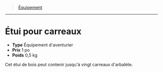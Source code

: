 ﻿---
!EquipmentItem
Type: Équipement d'aventurier
Price: 1 po
Weight: 0,5 kg
Id: equipment_hd.md#Étui-pour-carreaux
ParentLink: equipment_hd.md#Équipement
Name: Étui pour carreaux
ParentName: Équipement
NameLevel: 1
Attributes:
  Name: Étui pour carreaux
  Markdown: >+
    # <!--Name-->Étui pour carreaux<!--/Name-->


    - **Type** <!--Type-->Équipement d'aventurier<!--/Type-->

    - **Prix** <!--Price-->1 po<!--/Price-->

    - **Poids** <!--Weight-->0,5 kg<!--/Weight-->


    Cet étui de bois peut contenir jusqu'à vingt carreaux d'arbalète.

  Type: Équipement d'aventurier
  Price: 1 po
  Weight: 0,5 kg
AttributesDictionary: >+
  Name: Étui pour carreaux

  Markdown: >+

    # <!--Name-->Étui pour carreaux<!--/Name-->





    - **Type** <!--Type-->Équipement d'aventurier<!--/Type-->



    - **Prix** <!--Price-->1 po<!--/Price-->



    - **Poids** <!--Weight-->0,5 kg<!--/Weight-->





    Cet étui de bois peut contenir jusqu'à vingt carreaux d'arbalète.



  Type: Équipement d'aventurier

  Price: 1 po

  Weight: 0,5 kg

---
> [Équipement](hd_equipment.md)

---

# Étui pour carreaux

- **Type** Équipement d'aventurier
- **Prix** 1 po
- **Poids** 0,5 kg

Cet étui de bois peut contenir jusqu'à vingt carreaux d'arbalète.

